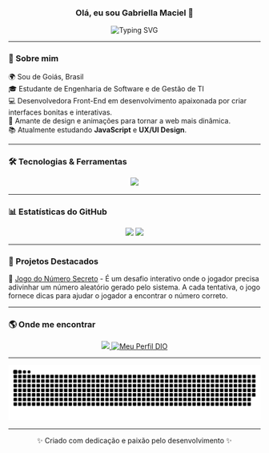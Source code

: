 ### <div align="center">Olá, eu sou Gabriella Maciel 👋</div>

<div align="center">
  <img src="https://readme-typing-svg.herokuapp.com?font=Fira+Code&size=22&pause=1000&color=8A2BE2&center=true&vCenter=true&width=500&lines=Desenvolvedora+Front-End;Apaixonada+por+UI%2FUX;Sempre+aprendendo+novas+tecnologias" alt="Typing SVG" />
</div>

---

### 🚀 Sobre mim

🌍 Sou de Goiás, Brasil   
🎓 Estudante de Engenharia de Software e de Gestão de TI   
💻 Desenvolvedora Front-End em desenvolvimento apaixonada por criar interfaces bonitas e interativas.<br>
🎨 Amante de design e animações para tornar a web mais dinâmica.<br>
📚 Atualmente estudando **JavaScript** e **UX/UI Design**.<br>

---

### 🛠️ Tecnologias & Ferramentas

<div align="center">
  <img src="https://skillicons.dev/icons?i=html,css,sass,js,ts,react,tailwind,git,github,vscode" />
</div>

---

### 📊 Estatísticas do GitHub

<div align="center">
  <img height="180em" src="https://github-readme-stats.vercel.app/api?username=gabriellacmaciel&show_icons=true&theme=transparent&border_color=5D2E8C&icon_color=5F00BA&title_color=8B5FBF&text_color=7C77B9"/>
  <img height="180em" src="https://github-readme-stats.vercel.app/api/top-langs/?username=gabriellacmaciel&layout=compact&langs_count=6&theme=transparent&border_color=5D2E8C&icon_color=5F00BA&title_color=8B5FBF&text_color=7C77B9"/>
</div>

---

### 📌 Projetos Destacados

🔹 [Jogo do Número Secreto](https://github.com/GabriellaCMaciel/Jogo_Numero_Secreto) - É um desafio interativo onde o jogador precisa adivinhar um número aleatório gerado pelo sistema. A cada tentativa, o jogo fornece dicas para ajudar o jogador a encontrar o número correto.<br>

---

### 🌎 Onde me encontrar

<div align="center">
 <a href="https://www.linkedin.com/in/gabriella-maciel-4996642b9/" target="_blank">
   <img src="https://img.shields.io/badge/-LinkedIn-%230077B5?style=for-the-badge&logo=linkedin&logoColor=white">
 </a>

<a href="https://web.dio.me/users/cursosgabriella2_0?tab=achievements&page=1" target="_blank">
  <img src="https://img.shields.io/badge/Meu%20Perfil-DIO-FF1493?style=for-the-badge&labelColor=87CEFA&color=FF1493&logoColor=white" alt="Meu Perfil DIO">
</a>

</div>

---

![Snake Game](https://github.com/GabriellaCMaciel/Cobrinha_no_Perfil/raw/main/dist/github-snake.svg)


---

<div align="center">✨ Criado com dedicação e paixão pelo desenvolvimento ✨</div>
